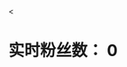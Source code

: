 <<!DOCTYPE html>
<html>
<head>

</head>
<body>
  <h1>实时粉丝数： <span id="followersCount">0</span></h1>

 
